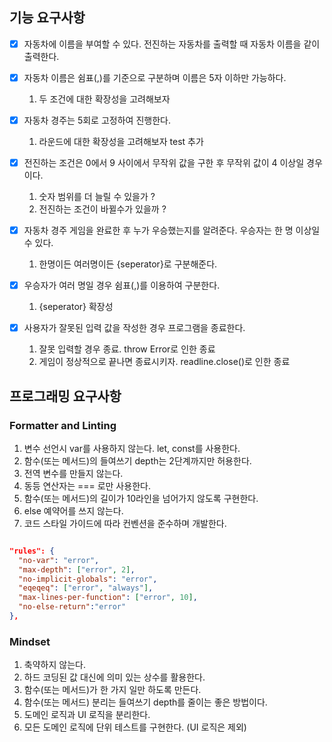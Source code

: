 ## 기능 요구사항 

- [x] 자동차에 이름을 부여할 수 있다. 전진하는 자동차를 출력할 때 자동차 이름을 같이 출력한다.

- [x] 자동차 이름은 쉼표(,)를 기준으로 구분하며 이름은 5자 이하만 가능하다.
  1. 두 조건에 대한 확장성을 고려해보자  

- [x] 자동차 경주는 5회로 고정하여 진행한다.
  1. 라운드에 대한 확장성을 고려해보자 
      test 추가

- [x] 전진하는 조건은 0에서 9 사이에서 무작위 값을 구한 후 무작위 값이 4 이상일 경우이다.
  1. 숫자 범위를 더 늘릴 수 있을가 ? 
  2. 전진하는 조건이 바뀔수가 있을까 ? 

- [x] 자동차 경주 게임을 완료한 후 누가 우승했는지를 알려준다. 우승자는 한 명 이상일 수 있다.
  1. 한명이든 여러명이든 {seperator}로 구분해준다.

- [x] 우승자가 여러 명일 경우 쉼표(,)를 이용하여 구분한다.
  1. {seperator} 확장성 

- [x] 사용자가 잘못된 입력 값을 작성한 경우 프로그램을 종료한다.
  1. 잘못 입력할 경우 종료.
      throw Error로 인한 종료
  2. 게임이 정상적으로 끝나면 종료시키자.
      readline.close()로 인한 종료


## 프로그래밍 요구사항 

### Formatter and Linting
  1. 변수 선언시 var를 사용하지 않는다. let, const를 사용한다.  
  2. 함수(또는 메서드)의 들여쓰기 depth는 2단계까지만 허용한다.
  3. 전역 변수를 만들지 않는다.
  4. 동등 연산자는 === 로만 사용한다.
  5. 함수(또는 메서드)의 길이가 10라인을 넘어가지 않도록 구현한다.
  6. else 예약어를 쓰지 않는다.
  7. 코드 스타일 가이드에 따라 컨벤션을 준수하며 개발한다.

```json

"rules": {
  "no-var": "error",
  "max-depth": ["error", 2],
  "no-implicit-globals": "error",
  "eqeqeq": ["error", "always"],
  "max-lines-per-function": ["error", 10],
  "no-else-return":"error"
},

```

### Mindset

  1. 축약하지 않는다.
  2. 하드 코딩된 값 대신에 의미 있는 상수를 활용한다.
  3. 함수(또는 메서드)가 한 가지 일만 하도록 만든다.
  4. 함수(또는 메서드) 분리는 들여쓰기 depth를 줄이는 좋은 방법이다.
  5. 도메인 로직과 UI 로직을 분리한다.
  6. 모든 도메인 로직에 단위 테스트를 구현한다. (UI 로직은 제외)
  
  




